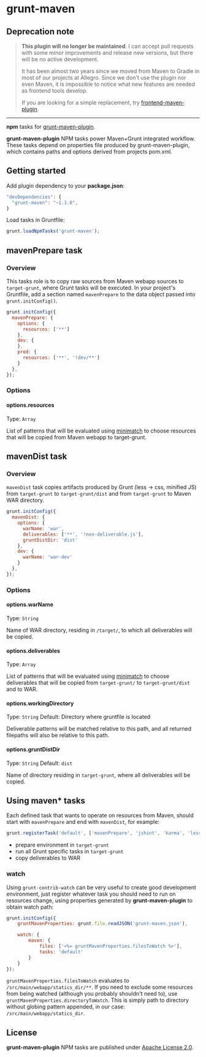 # grunt-maven

## Deprecation note

> **This plugin will no longer be maintained**. I can accept pull requests with some minor improvements and release new
> versions, but there will be no active development.
>
> It has been almost two years since we moved from Maven to Gradle in most of our projects at Allegro. Since we don't use
> the plugin nor even Maven, it is impossible to notice what new features are needed as frontend tools develop.
>
> If you are looking for a simple replacement, try [frontend-maven-plugin](https://github.com/eirslett/frontend-maven-plugin).

---


**npm** tasks for [grunt-maven-plugin](http://https://github.com/allegro/grunt-maven-plugin).

**grunt-maven-plugin** NPM tasks power Maven+Grunt integrated workflow. These tasks depend on properties file produced
by grunt-maven-plugin, which contains paths and options derived from projects pom.xml.

## Getting started

Add plugin dependency to your **package.json**:

```js
"devDependencies": {
  "grunt-maven": "~1.1.0",
}
```

Load tasks in Gruntfile:

```js
grunt.loadNpmTasks('grunt-maven');
```

## mavenPrepare task

### Overview

This tasks role is to copy raw sources from Maven webapp sources to `target-grunt`, where Grunt tasks will be executed.
In your project's Gruntfile, add a section named `mavenPrepare` to the data object passed into `grunt.initConfig()`.

```js
grunt.initConfig({
  mavenPrepare: {
    options: {
      resources: ['**']
    },
    dev: {
    },
    prod: {
      resources: ['**', '!dev/**']
    }
  },
});
```

### Options

#### options.resources
Type: `Array`

List of patterns that will be evaluated using [minimatch](https://github.com/isaacs/minimatch) to choose resources that
will be copied from Maven webapp to target-grunt.

## mavenDist task

### Overview
`mavenDist` task copies artifacts produced by Grunt (less -> css, minified JS) from `target-grunt` to `target-grunt/dist`
and from `target-grunt` to Maven WAR directory.

```js
grunt.initConfig({
  mavenDist: {
    options: {
      warName: 'war',
      deliverables: ['**', '!non-deliverable.js'],
      gruntDistDir: 'dist'
    },
    dev: {
      warName: 'war-dev'
    }
  },
});
```

### Options

#### options.warName
Type: `String`

Name of WAR directory, residing in `/target/`, to which all deliverables will be copied.

#### options.deliverables
Type: `Array`

List of patterns that will be evaluated using [minimatch](https://github.com/isaacs/minimatch) to choose deliverables that
will be copied from `target-grunt/` to `target-grunt/dist` and to WAR.

#### options.workingDirectory
Type: `String`
Default: Directory where gruntfile is located

Deliverable patterns will be matched relative to this path, and all returned filepaths will also be relative to this path.

#### options.gruntDistDir
Type: `String`
Default: `dist`

Name of directory residing in `target-grunt`, where all deliverables will be copied.


## Using maven* tasks

Each defined task that wants to operate on resources from Maven, should start with `mavenPrepare` and end with `mavenDist`,
for example:

```js
grunt.registerTask('default', ['mavenPrepare', 'jshint', 'karma', 'less', 'uglify', 'mavenDist']);
```

* prepare environment in `target-grunt`
* run all Grunt specific tasks in `target-grunt`
* copy deliverables to WAR

### watch

Using `grunt-contrib-watch` can be very useful to create good development environment, just register whatever task
you should need to run on resources change, using properties generated by **grunt-maven-plugin** to obtain watch path:

```js
grunt.initConfig({
    gruntMavenProperties: grunt.file.readJSON('grunt-maven.json'),

    watch: {
        maven: {
            files: ['<%= gruntMavenProperties.filesToWatch %>'],
            tasks: 'default'
        }
    }
});

```

`gruntMavenProperties.filesToWatch` evaluates to `/src/main/webapp/statics_dir/**`. If you need to exclude some resources from
being watched (although you probably shouldn't need to), use `gruntMavenProperties.directoryToWatch`. This is simply path
to directory without globing pattern appended, in our case: `/src/main/webapp/statics_dir`.

## License

**grunt-maven-plugin** NPM tasks are published under [Apache License 2.0](http://www.apache.org/licenses/LICENSE-2.0).
